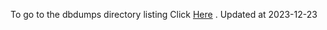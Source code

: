To go to the dbdumps directory listing Click [Here](https://ipfs.io/ipfs/bafkreihzb5352hvb5j3gxbor7pqzwpcn6e75k63jr7zbvf2vsk2jbycxz4) . Updated at 2023-12-23